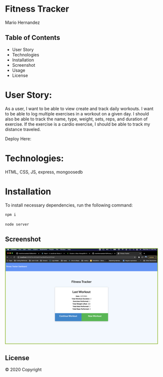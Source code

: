 # Fitness Tracker
Mario Hernandez

## Table of Contents

* User Story
* Technologies
* Installation
* Screenshot
* Usage
* License


# User Story: 

As a user, I want to be able to view create and track daily workouts. I want to be able to log multiple exercises in a workout on a given day. I should also be able to track the name, type, weight, sets, reps, and duration of exercise. If the exercise is a cardio exercise, I should be able to track my distance traveled.

Deploy Here: 

# Technologies:

HTML, CSS, JS, express, mongoosedb

# Installation

To install necessary dependencies, run the following command:
​
```
npm i

node server
```

## Screenshot


![picture 1](images/SS.png)  


## License

© 2020 Copyright
